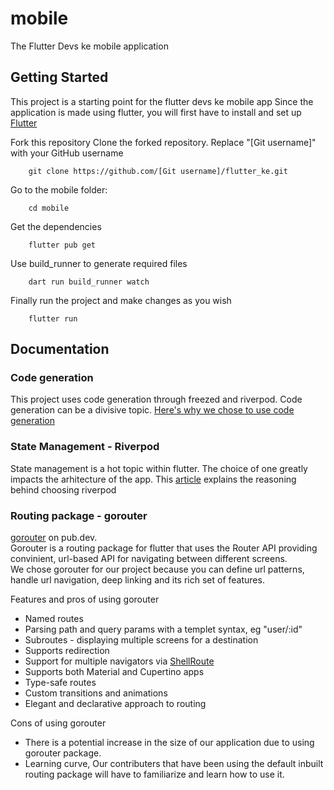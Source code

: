 # mobile

The Flutter Devs ke mobile application

## Getting Started

This project is a starting point for the flutter devs ke mobile app
Since the application is made using flutter, you will first have to install and set up [Flutter](https://docs.flutter.dev/get-started/install)

Fork this repository
Clone the forked repository. Replace "[Git username]" with your GitHub username

```
    git clone https://github.com/[Git username]/flutter_ke.git
```

Go to the mobile folder:

```
    cd mobile
```

Get the dependencies

```
    flutter pub get
```

Use build_runner to generate required files
```
    dart run build_runner watch
```

Finally run the project and make changes as you wish
```
    flutter run
```

## Documentation  

### Code generation

This project uses code generation through freezed and riverpod. Code generation can be a divisive topic.
[Here's why we chose to use code generation](https://medium.com/@michael.mboya/flutter-why-generate-code-42c09fd386a3)

### State Management - Riverpod

State management is a hot topic within flutter. The choice of one greatly impacts the arhitecture of
the app. This [article](https://medium.com/@michael.mboya/building-flutter-kenya-why-we-use-riverpod-b7fc334a27d1) explains the reasoning behind choosing riverpod

### Routing package - gorouter  

[gorouter](https://pub.dev/) on pub.dev.  
Gorouter is a routing package for flutter that uses the Router API providing convinient, url-based API for navigating between different screens.  
We chose gorouter for our project because you can define url patterns, handle url navigation, deep linking and its rich set of features.  

Features and pros of using gorouter  
- Named routes  
- Parsing path and query params with a templet syntax, eg "user/:id"  
- Subroutes - displaying multiple screens for a destination  
- Supports redirection  
- Support for multiple navigators via [ShellRoute](https://pub.dev/documentation/go_router/latest/go_router/ShellRoute-class.html)  
- Supports both Material and Cupertino apps  
- Type-safe routes  
- Custom transitions and animations  
- Elegant and declarative approach to routing  

Cons of using gorouter  
- There is a potential increase in the size of our application due to using gorouter package.  
- Learning curve, Our contributers that have been using the default inbuilt routing package will have to familiarize and learn how to use it.

